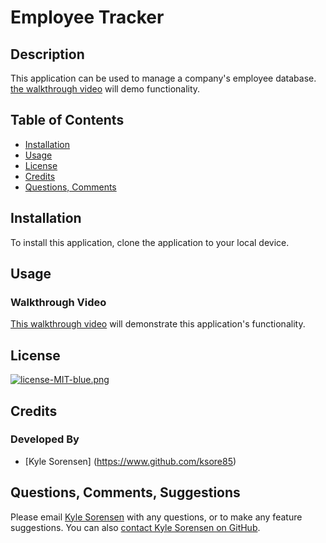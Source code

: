 # Employee Tracker

## Description
This application can be used to manage a company's employee database. [the walkthrough video](https://drive.google.com/file/d/1wCx2QRjvsr1slEeGwBxWYZOy81KJmzSs/view) will demo functionality.

## Table of Contents
- [Installation](#installation)
- [Usage](#usage)
- [License](#license)
- [Credits](#credits)
- [Questions, Comments](#questions-comments)

## Installation
To install this application, clone the application to your local device.

## Usage
### Walkthrough Video
[This walkthrough video](https://drive.google.com/file/d/1wCx2QRjvsr1slEeGwBxWYZOy81KJmzSs/view) will demonstrate this application's functionality. 

## License
[![license-MIT-blue.png](https://img.shields.io/badge/license-MIT-blue)](#License)

## Credits
### Developed By
- [Kyle Sorensen] (https://www.github.com/ksore85)

## Questions, Comments, Suggestions
Please email [Kyle Sorensen](mailto:ksore85@gmail.com) with any questions, or to make any feature suggestions. You can also [contact Kyle Sorensen on GitHub](https://www.github.com/ksore85).
